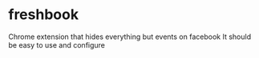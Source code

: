 # freshbook
Chrome extension that hides everything but events on facebook
It should be easy to use and configure
